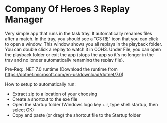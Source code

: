 # Company Of Heroes 3 Replay Manager

Very simple app that runs in the task tray. It automatically renames files after a match. In the tray, you should see a "C3 RE" icon that you can click to open a window. This window shows you all replays in the playback folder. You can double click a replay to watch it in COH3. Under File, you can open the playback folder or exit the app (stops the app so it's no longer in the tray and no longer automatically renaming the replay file).

Pre-Req: .NET 7.0 runtime (Download the runtime from https://dotnet.microsoft.com/en-us/download/dotnet/7.0)

How to setup to automatically run:

* Extract zip to a location of your choosing
* Create a shortcut to the exe file
* Open the startup folder (Windows logo key + r, type shell:startup, then select OK)
* Copy and paste (or drag) the shortcut file to the Startup folder
